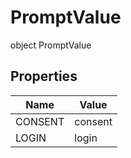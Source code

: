 # PromptValue

object PromptValue

## Properties

| Name    | Value   |
| ------- | ------- |
| CONSENT | consent |
| LOGIN   | login   |
